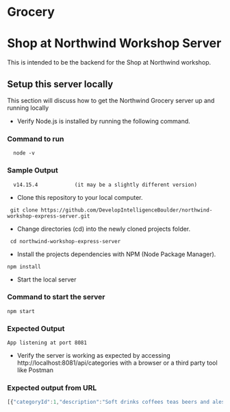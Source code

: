 # Grocery
# Shop at Northwind Workshop Server

This is intended to be the backend for the Shop at Northwind workshop.

## Setup this server locally

This section will discuss how to get the Northwind Grocery server up and running locally

* Verify Node.js is installed by running the following command.

### Command to run

```
  node -v
```

### Sample Output

```
  v14.15.4            (it may be a slightly different version)
```

* Clone this repository to your local computer.

```
 git clone https://github.com/DevelopIntelligenceBoulder/northwind-workshop-express-server.git
```

* Change directories (cd) into the newly cloned projects folder.

```
 cd northwind-workshop-express-server
```

* Install the projects dependencies with NPM (Node Package Manager).

```
npm install
```

* Start the local server

### Command to start the server
```
npm start
```

### Expected Output
```
App listening at port 8081
```

* Verify the server is working as expected by accessing http://localhost:8081/api/categories with a browser or a third party tool like Postman

### Expected output from URL

```JavaScript
[{"categoryId":1,"description":"Soft drinks coffees teas beers and ales","name":"Beverages"},{"categoryId":2,"description":"Sweet and savory sauces relishes spreads and seasonings","name":"Condiments"},{"categoryId":3,"description":"Desserts candies and sweet breads","name":"Confections"},{"categoryId":4,"description":"Cheeses","name":"Dairy Products"},{"categoryId":5,"description":"Breads crackers pasta and cereal","name":"Grains/Cereals"},{"categoryId":6,"description":"Prepared meats","name":"Meat/Poultry"},{"categoryId":7,"description":"Dried fruit and bean curd","name":"Produce"},{"categoryId":8,"description":"Seaweed and fish","name":"Seafood"}]
```